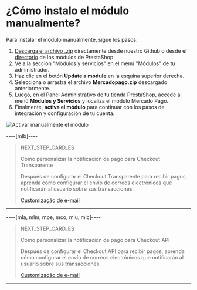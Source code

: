 # ¿Cómo instalo el módulo manualmente?
 
Para instalar el módulo manualmente, sigue los pasos:
 
1. [Descarga el archivo .zip](https://github.com/mercadopago/cart-prestashop-7/releases/latest) directamente desde nuestro Github o desde el [directorio](https://addons.prestashop.com/es/pago-tarjeta-carteras-digitales/23962-mercado-pago.html) de los módulos de PrestaShop.
2. Ve a la sección "Módulos y servicios" en el menú "Módulos" de tu administrador.
3. Haz clic en el botón **Update a module** en la esquina superior derecha.
4. Selecciona o arrastra el archivo **Mercadopago.zip** descargado anteriormente.
5. Luego, en el Panel Administrativo de tu tienda PrestaShop, accede al menú **Módulos y Servicios** y localiza el módulo Mercado Pago.
6. Finalmente, **activa el módulo** para continuar con los pasos de integración y configuración de tu cuenta.

![Activar manualmente el módulo](/images/prestashop/instalacao_manual_es.gif) 

----[mlb]----
> NEXT_STEP_CARD_ES
>
> Cómo personalizar la notificación de pago para Checkout Transparente
>
> Después de configurar el Checkout Transparente para recibir pagos, aprenda cómo configurar el envío de correos electrónicos que notificarán al usuario sobre sus transacciones.
>
> [Customização de e-mail](/developers/es/docs/prestashop/how-tos/checkout-api/email-customization)
------------

----[mla, mlm, mpe, mco, mlu, mlc]----
> NEXT_STEP_CARD_ES
>
> Cómo personalizar la notificación de pago para Checkout API
>
> Después de configurar el Checkout API para recibir pagos, aprenda cómo configurar el envío de correos electrónicos que notificarán al usuario sobre sus transacciones.
>
> [Customização de e-mail](/developers/es/docs/prestashop/how-tos/checkout-api/email-customization)
------------